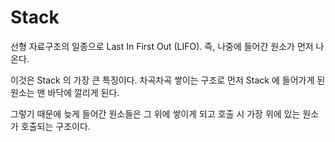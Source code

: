 # Stack

선형 자료구조의 일종으로 Last In First Out (LIFO). 즉, 나중에 들어간 원소가 먼저 나온다. 

이것은 Stack 의 가장 큰 특징이다. 차곡차곡 쌓이는 구조로 먼저 Stack 에 들어가게 된 원소는 맨 바닥에 깔리게 된다. 

그렇기 때문에 늦게 들어간 원소들은 그 위에 쌓이게 되고 호출 시 가장 위에 있는 원소가 호출되는 구조이다.
